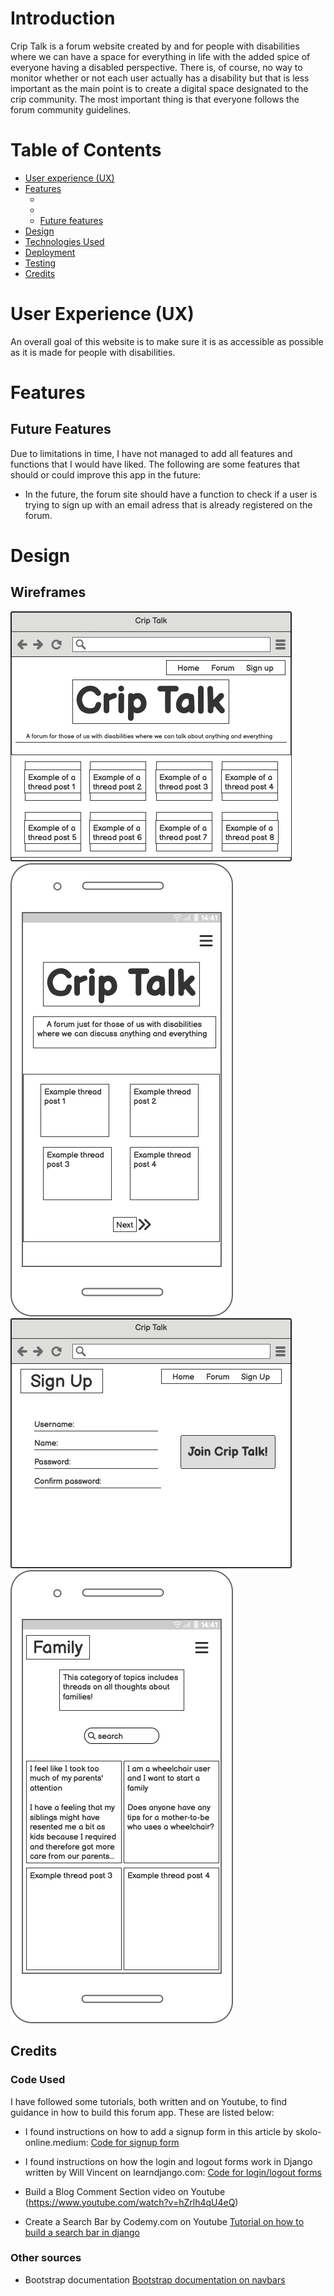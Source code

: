 

# Introduction

Crip Talk is a forum website created by and for people with disabilities where we can have a space for everything in life with the added spice of everyone having a disabled perspective. There is, of course, no way to monitor whether or not each user actually has a disability but that is less important as the main point is to create a digital space designated to the crip community. The most important thing is that everyone follows the forum community guidelines.

# Table of Contents
- [User experience (UX)](#user-experience-ux)
- [Features](#features)
    - [ ](# )
    - 
    - [Future features](#future-features)
- [Design](#design)
- [Technologies Used](#technologies-used)
- [Deployment](#deployment)
- [Testing](#testing)
- [Credits](#credits)

# User Experience (UX)
An overall goal of this website is to make sure it is as accessible as possible as it is made for people with disabilities.

# Features

## Future Features
Due to limitations in time, I have not managed to add all features and functions that I would have liked. The following are some features that should or could improve this app in the future:

- In the future, the forum site should have a function to check if a user is trying to sign up with an email adress that is already registered on the forum.

# Design

## Wireframes
![Wireframe home page](documentation/home-page-browser.png)
![Wireframe home page smartphone](documentation/home-page-smartphone.png)
![Wireframe forum page](documentation/sign-up-page-browser.png)
![Wireframe forum page](documentation/family-forum-page.png)






## Credits

### Code Used
I have followed some tutorials, both written and on Youtube, to find guidance in how to build this forum app. These are listed below:

- I found instructions on how to add a signup form in this article by skolo-online.medium: [Code for signup form](https://skolo-online.medium.com/python-django-user-registration-login-logout-custom-styling-c2f2901e162a)

- I found instructions on how the login and logout forms work in Django written by Will Vincent on learndjango.com: [Code for login/logout forms](https://learndjango.com/tutorials/django-login-and-logout-tutorial)

- Build a Blog Comment Section video on Youtube (https://www.youtube.com/watch?v=hZrlh4qU4eQ)

- Create a Search Bar by Codemy.com on Youtube [Tutorial on how to build a search bar in django](https://www.youtube.com/watch?v=AGtae4L5BbI)

### Other sources

- Bootstrap documentation [Bootstrap documentation on navbars](https://getbootstrap.com/docs/5.0/components/navbar/)